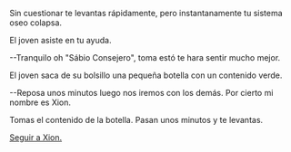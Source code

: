 Sin cuestionar te levantas rápidamente, pero instantanamente tu sistema oseo
colapsa.

El joven asiste en tu ayuda.

--Tranquilo oh "Sábio Consejero", toma estó te hara sentir mucho mejor.

El joven saca de su bolsillo una pequeña botella con un contenido verde.

--Reposa unos minutos luego nos iremos con los demás.
  Por cierto mi nombre es Xion.

Tomas el contenido de la botella.
Pasan unos minutos y te levantas.

[Seguir a Xion.](../espanol/despertar/xion/xion.md)
